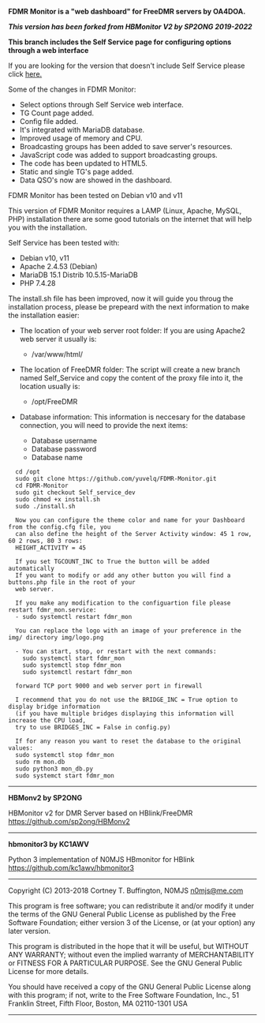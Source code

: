 **FDMR Monitor is a "web dashboard" for FreeDMR servers by OA4DOA.**

***This version has been forked from HBMonitor V2 by SP2ONG 2019-2022***

**This branch includes the Self Service page for configuring options through a web interface**  

If you are looking for the version that doesn't include Self Service please click [here.](https://github.com/yuvelq/FDMR-Monitor)

Some of the changes in FDMR Monitor:
- Select options through Self Service web interface.
- TG Count page added.
- Config file added.
- It's integrated with MariaDB database.
- Improved usage of memory and CPU.
- Broadcasting groups has been added to save server's resources.
- JavaScript code was added to support broadcasting groups.
- The code has been updated to HTML5.
- Static and single TG's page added.
- Data QSO's now are showed in the dashboard.

FDMR Monitor has been tested on Debian v10 and v11

This version of FDMR Monitor requires a LAMP (Linux, Apache, MySQL, PHP) installation there are
some good tutorials on the internet that will help you with the installation.

Self Service has been tested with:
- Debian v10, v11
- Apache 2.4.53 (Debian)
- MariaDB 15.1 Distrib 10.5.15-MariaDB
- PHP 7.4.28

The install.sh file has been improved, now it will guide you throug the installation process, please 
be prepeard with the next information to make the installation easier:
- The location of your web server root folder:
  If you are using Apache2 web server it usually is:
  - /var/www/html/

- The location of FreeDMR folder:
  The script will create a new branch named Self_Service and copy the content of the proxy file into 
  it, the location usually is:
  - /opt/FreeDMR

- Database information:
  This information is neccesary for the database connection, you will need to provide the next 
  items:
  - Database username
  - Database password
  - Database name

```
  cd /opt  
  sudo git clone https://github.com/yuvelq/FDMR-Monitor.git  
  cd FDMR-Monitor  
  sudo git checkout Self_service_dev  
  sudo chmod +x install.sh  
  sudo ./install.sh  
  
  Now you can configure the theme color and name for your Dashboard from the config.cfg file, you  
  can also define the height of the Server Activity window: 45 1 row, 60 2 rows, 80 3 rows:  
  HEIGHT_ACTIVITY = 45
  
  If you set TGCOUNT_INC to True the button will be added automatically
  If you want to modify or add any other button you will find a buttons.php file in the root of your
  web server.  
  
  If you make any modification to the configuartion file please restart fdmr_mon.service:  
  - sudo systemctl restart fdmr_mon  
  
  You can replace the logo with an image of your preference in the img/ directory img/logo.png  
    
  - You can start, stop, or restart with the next commands:
    sudo systemctl start fdmr_mon
    sudo systemctl stop fdmr_mon
    sudo systemctl restart fdmr_mon

  forward TCP port 9000 and web server port in firewall
      
  I recommend that you do not use the BRIDGE_INC = True option to display bridge information 
  (if you have multiple bridges displaying this information will increase the CPU load, 
  try to use BRIDGES_INC = False in config.py) 
  
  If for any reason you want to reset the database to the original values:
  sudo systemctl stop fdmr_mon
  sudo rm mon.db
  sudo python3 mon_db.py
  sudo systemct start fdmr_mon
```

---

**HBMonv2 by SP2ONG**

HBMonitor v2 for DMR Server based on HBlink/FreeDMR https://github.com/sp2ong/HBMonv2 

---

**hbmonitor3 by KC1AWV**

Python 3 implementation of N0MJS HBmonitor for HBlink https://github.com/kc1awv/hbmonitor3 

---

Copyright (C) 2013-2018  Cortney T. Buffington, N0MJS <n0mjs@me.com>

This program is free software; you can redistribute it and/or modify it under the terms of the GNU General Public License as published by the Free Software Foundation; either version 3 of 
the License, or (at your option) any later version.

This program is distributed in the hope that it will be useful, but WITHOUT ANY WARRANTY; without even the implied warranty of MERCHANTABILITY or FITNESS FOR A PARTICULAR PURPOSE. See the 
GNU General Public License for more details.

You should have received a copy of the GNU General Public License along with this program; if not, write to the Free Software Foundation, Inc., 51 Franklin Street, Fifth Floor, Boston, MA 
02110-1301  USA

---
